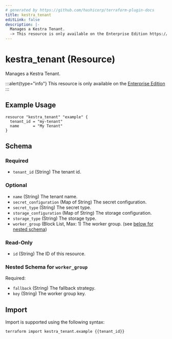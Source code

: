```yaml
---
# generated by https://github.com/hashicorp/terraform-plugin-docs
title: kestra_tenant
editLink: false
description: |-
  Manages a Kestra Tenant.
  -> This resource is only available on the Enterprise Edition https://kestra.io/enterprise
---
```


# kestra_tenant (Resource)

Manages a Kestra Tenant.

:::alert{type="info"}
This resource is only available on the [Enterprise Edition](https://kestra.io/enterprise)
:::

## Example Usage

```hcl
resource "kestra_tenant" "example" {
  tenant_id = "my-tenant"
  name      = "My Tenant"
}
```

<!-- schema generated by tfplugindocs -->
## Schema

### Required

- `tenant_id` (String) The tenant id.

### Optional

- `name` (String) The tenant name.
- `secret_configuration` (Map of String) The secret configuration.
- `secret_type` (String) The secret type.
- `storage_configuration` (Map of String) The storage configuration.
- `storage_type` (String) The storage type.
- `worker_group` (Block List, Max: 1) The worker group. (see [below for nested schema](#nestedblock--worker_group))

### Read-Only

- `id` (String) The ID of this resource.

<a id="nestedblock--worker_group"></a>
### Nested Schema for `worker_group`

Required:

- `fallback` (String) The fallback strategy.
- `key` (String) The worker group key.

## Import

Import is supported using the following syntax:

```shell
terraform import kestra_tenant.example {{tenant_id}}
```
